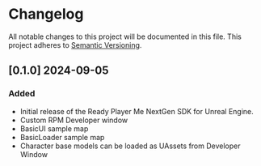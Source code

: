 # Changelog

All notable changes to this project will be documented in this file.
This project adheres to [Semantic Versioning](http://semver.org/).

## [0.1.0] 2024-09-05

### Added

- Initial release of the Ready Player Me NextGen SDK for Unreal Engine.
- Custom RPM Developer window
- BasicUI sample map
- BasicLoader sample map
- Character base models can be loaded as UAssets from Developer Window 




